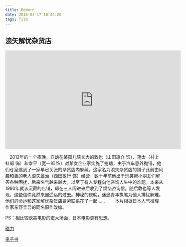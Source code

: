 ```yaml
---
title: Reborn
date: 2018-03-17 16:44:20
tags: film
---
```


## 浪矢解忧杂货店



<iframe width="560" height="315" src="https://www.youtube.com/embed/6D9YY2U7-WM" frameborder="0" allow="autoplay; encrypted-media" allowfullscreen></iframe>



　2012年的一个夜晚，自幼在某孤儿院长大的敦也（山田凉介 饰）、翔太（村上虹郎 饰）和幸平（宽一郎 饰）对某女企业家实施了抢劫，由于汽车意外抛锚，他们仓皇逃到了一家早已关张的杂货店内躲藏。这家名为浪矢杂货店的铺子此前由风趣和善的老人浪矢雄治（西田敏行 饰）经营，数十年前他出于玩笑帮小朋友们解答各种困扰，后来名气越来越大，以至于有人专程向他咨询人生中的难题。本来从1980年就该沉寂的店铺，却在三人闯进来后收到了烦恼咨询信。随后敦也等人发现，这些信件竟然来自遥远的过去。神秘的夜晚，迷途青年执笔为他人排忧解难，他们的命运和这家解忧杂货店紧紧联系在了一起…… 
　　本片根据日本人气推理作家东野圭吾的同名原作改编。

PS：相比较欧美电影的宏大场面，日本电影更有思想。



[磁力](magnet:?xt=urn:btih:LWASDYOJPYWRIYROCKLDV3BLBX5PKGRE)



[电子书](https://pan.baidu.com/s/1jHJ1IIi#list/path=%2F)



